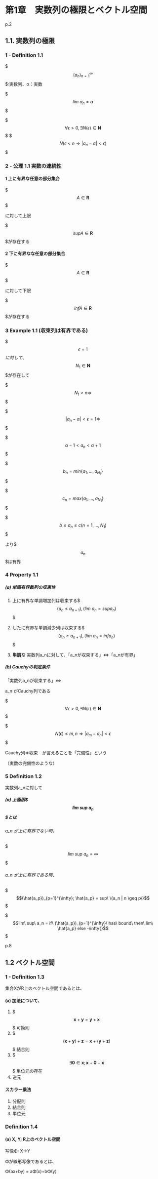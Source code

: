 # 第1章　実数列の極限とベクトル空間

p.2

## 1.1. 実数列の極限

### 1 - Definition 1.1

$$$(a_n)_{n=1}^{\infty}$$$:実数列、α：実数

$$$lim\ a_n = \alpha$$$

$$$\forall \epsilon > 0, \exists N(\epsilon) \in \boldsymbol{N}$$$
$$$N(\epsilon < n \Rightarrow |a_n - \alpha| < \epsilon)$$$

### 2 - 公理 1.1 実数の連続性
#### 1 上に有界な任意の部分集合

$$$A\in{\boldsymbol{R}}$$$

に対して上限

$$$supA \in \boldsymbol{R}$$$が存在する

#### 2 下に有界なな任意の部分集合

$$$A\in{\boldsymbol{R}}$$$

に対して下限

$$$inf A \in \boldsymbol{R}$$$が存在する

### 3 Example 1.1 (収束列は有界である)

$$$\epsilon = 1$$$に対して、$$$N_1 \in \boldsymbol{N}$$$が存在して

$$$N_1 < n \Rightarrow$$$

$$$|a_n - \alpha| < \epsilon = 1 \Rightarrow$$$

$$$\alpha - 1 < a_n < \alpha + 1$$$

$$$b_n = min\{a_1, ..., a_{N_1}\}$$$

$$$c_n = max\{a_1, ..., a_{N_1}\}$$$

$$$b \leq a_n \leq c (n = 1, ..., N_1)$$$

より$$$a_n$$$は有界

### 4 Property 1.1

##### (a) 単調有界数列の収束性

1. 上に有界な単調増加列は収束する$$$(a_n \leq a_{n+1}), (lim\ a_n = sup{a_n})$$$

2. したに有界な単調減少列は収束する$$$(a_n \geq a_{n+1}), (lim\ a_n = inf{a_n})$$$

3. **単調な** 実数列a_nに対して、「a_nが収束する」⇔「a_nが有界」

##### (b) Cauchyの判定条件

「実数列a_nが収束する」⇔

a_n がCauchy列である

$$$\forall \epsilon > 0, \exists N(\epsilon{}) \in \boldsymbol{N}$$$

$$$N(\epsilon{}) \leq m, n \Rightarrow |a_m - a_n| < \epsilon $$$

Cauchy列⇒収束　が言えることを「完備性」という

（実数の完備性のような）

### 5 Definition 1.2

実数列a_nに対して

##### (a) 上極限$$$lim\ sup\ a_n$$$とは

###### a_n が上に有界でない時、

$$$lim\ sup\ a_n = \infty$$$

###### a_n が上に有界である時、

$$$(\hat{a_p})_{p=1}^{\infty}; \hat{a_p} = sup\ \{a_n | n \geq p\}$$$

$$$lim\ sup\ a_n = if\ (\hat{a_p})_{p=1}^{\infty}\ has\ bound\ then\ lim\ \hat{a_p} else -\infty{}$$$


p.8
## 1.2 ベクトル空間

### 1 - Definition 1.3
集合XがR上のベクトル空間であるとは、


#### (a) 加法について、
1. $$$\boldsymbol{x}+\boldsymbol{y} = \boldsymbol{y}+\boldsymbol{x}$$$ 可換則
2. $$$(\boldsymbol{x}+\boldsymbol{y}) + \boldsymbol{z} = \boldsymbol{x}+(\boldsymbol{y} + \boldsymbol{z})$$$ 結合則
3. $$$\exists \boldsymbol{0} \in \boldsymbol{x}; \boldsymbol{x}+\boldsymbol{0} - \boldsymbol{x}$$$ 単位元の存在
4. 逆元

#### スカラー乗法
1. 分配則
2. 結合則
3. 単位元

### Definition 1.4

#### (a) X, Y; R上のベクトル空間

写像Φ: X->Y

Φが線形写像であるとは、

Φ(ax+by) = aΦ(x)+bΦ(y)
